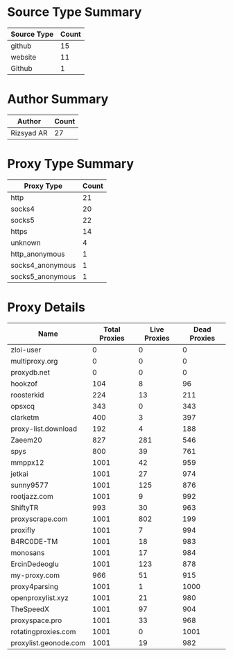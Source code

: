 # Source Type Summary

| Source Type | Count |
|-------------|-------|
| github | 15 |
| website | 11 |
| Github | 1 |


# Author Summary

| Author | Count |
|--------|-------|
| Rizsyad AR | 27 |


# Proxy Type Summary

| Proxy Type | Count |
|------------|-------|
| http | 21 |
| socks4 | 20 |
| socks5 | 22 |
| https | 14 |
| unknown | 4 |
| http_anonymous | 1 |
| socks4_anonymous | 1 |
| socks5_anonymous | 1 |


# Proxy Details

| Name | Total Proxies | Live Proxies | Dead Proxies |
|------|---------------|--------------|---------------|
| zloi-user | 0 | 0 | 0 |
| multiproxy.org | 0 | 0 | 0 |
| proxydb.net | 0 | 0 | 0 |
| hookzof | 104 | 8 | 96 |
| roosterkid | 224 | 13 | 211 |
| opsxcq | 343 | 0 | 343 |
| clarketm | 400 | 3 | 397 |
| proxy-list.download | 192 | 4 | 188 |
| Zaeem20 | 827 | 281 | 546 |
| spys | 800 | 39 | 761 |
| mmppx12 | 1001 | 42 | 959 |
| jetkai | 1001 | 27 | 974 |
| sunny9577 | 1001 | 125 | 876 |
| rootjazz.com | 1001 | 9 | 992 |
| ShiftyTR | 993 | 30 | 963 |
| proxyscrape.com | 1001 | 802 | 199 |
| proxifly | 1001 | 7 | 994 |
| B4RC0DE-TM | 1001 | 18 | 983 |
| monosans | 1001 | 17 | 984 |
| ErcinDedeoglu | 1001 | 123 | 878 |
| my-proxy.com | 966 | 51 | 915 |
| proxy4parsing | 1001 | 1 | 1000 |
| openproxylist.xyz | 1001 | 21 | 980 |
| TheSpeedX | 1001 | 97 | 904 |
| proxyspace.pro | 1001 | 33 | 968 |
| rotatingproxies.com | 1001 | 0 | 1001 |
| proxylist.geonode.com | 1001 | 19 | 982 |
